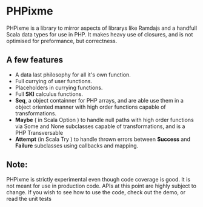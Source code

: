 # PHPixme
PHPixme is a library to mirror aspects of librarys like Ramdajs and a handfull Scala data types for use in PHP. It makes heavy use of closures, and is not optimised for preformance, but correctness.
## A few features
* A data last philosophy for all it's own function.
* Full currying of user functions.
* Placeholders in currying functions.
* Full **SKI** calculus functions.
* **Seq**, a object containner for PHP arrays, and are able use them in a object oriented manner with high order functions capable of transformations.
* **Maybe** ( in Scala Option ) to handle null paths with high order functions via Some and None subclasses capable of transformations, and is a PHP Transversable
* **Attempt** (in Scala Try ) to handle thrown errors between **Success** and **Failure** subclasses using callbacks and mapping.

## Note:
PHPixme is strictly experimental even though code coverage is good. It is not meant for use in production code. APIs at this point are highly subject to change. If you wish to see how to use the code, check out the demo, or read the unit tests

